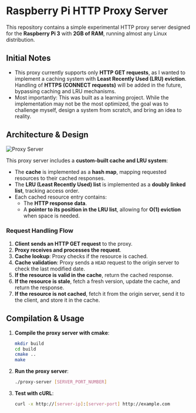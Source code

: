 # Raspberry Pi HTTP Proxy Server

This repository contains a simple experimental HTTP proxy server designed for the **Raspberry Pi 3** with **2GB of RAM**, running almost any Linux distribution.

## Initial Notes

- This proxy currently supports only **HTTP GET requests**, as I wanted to implement a caching system with **Least Recently Used (LRU) eviction**. Handling of **HTTPS (CONNECT requests)** will be added in the future, bypassing caching and LRU mechanisms.
- Most importantly: This was built as a learning project. While the implementation may not be the most optimized, the goal was to challenge myself, design a system from scratch, and bring an idea to reality.

## Architecture & Design

![Proxy Server](https://github.com/user-attachments/assets/ae0735d5-3ce1-483e-9fbe-bff303b6bd12)

This proxy server includes a **custom-built cache and LRU system**:

- The **cache** is implemented as a **hash map**, mapping requested resources to their cached responses.
- The **LRU (Least Recently Used) list** is implemented as a **doubly linked list**, tracking access order.
- Each cached resource entry contains:
  - The **HTTP response data**.
  - A **pointer to its position in the LRU list**, allowing for **O(1) eviction** when space is needed.

### Request Handling Flow

1. **Client sends an HTTP GET request** to the proxy.
2. **Proxy receives and processes the request**.
3. **Cache lookup**: Proxy checks if the resource is cached.
4. **Cache validation**: Proxy sends a `HEAD` request to the origin server to check the last modified date.
5. **If the resource is valid in the cache**, return the cached response.
6. **If the resource is stale**, fetch a fresh version, update the cache, and return the response.
7. **If the resource is not cached**, fetch it from the origin server, send it to the client, and store it in the cache.

## Compilation & Usage

1. **Compile the proxy server with cmake**:
   ```sh
   mkdir build
   cd build
   cmake ..
   make
   ```
2. **Run the proxy server**:
   ```sh
   ./proxy-server [SERVER_PORT_NUMBER]
   ```
3. **Test with cURL**:
   ```sh
   curl -x http://[server-ip]:[server-port] http://example.com
   ```
